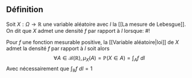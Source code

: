 ## Définition
Soit $X: \Omega \to \mathbb{R}$ une variable aléatoire avec $l$ la [[La mesure de Lebesgue]]. On dit que $X$ admet une densité $f$ par rapport à $l$ lorsque: #!

Pour $f$ une fonction mesurable positive, la [[Variable aléatoire|loi]] de $X$ admet la densité $f$ par rapport à $l$ soit alors $$
\forall A \in \mathcal B(\mathbb{R}), \mu_{X}(A) = \mathbb{P}(X \in A) = \int_{A} f \ dl
$$
Avec nécessairement que $\int_{\mathbb{R}}f  \ dl = 1$

